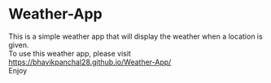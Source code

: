 # Weather-App

This is a simple weather app that will display the weather when a location is given.\
To use this weather app, please visit https://bhavikpanchal28.github.io/Weather-App/ \
Enjoy
